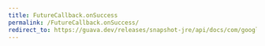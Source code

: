 ```yaml
---
title: FutureCallback.onSuccess
permalink: /FutureCallback.onSuccess/
redirect_to: https://guava.dev/releases/snapshot-jre/api/docs/com/google/common/util/concurrent/FutureCallback.html#onSuccess-V-
---
```

